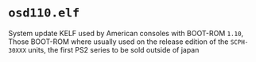 # `osd110.elf`

System update KELF used by American consoles with BOOT-ROM `1.10`, Those BOOT-ROM where usually used on the release edition of the `SCPH-30XXX` units, the first PS2 series to be sold outside of japan
